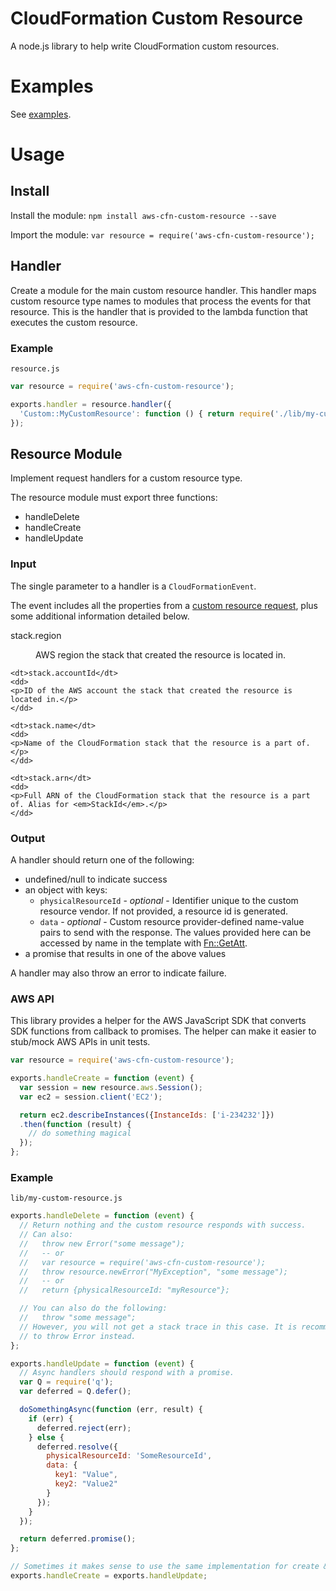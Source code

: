 # CloudFormation Custom Resource

A node.js library to help write CloudFormation custom resources.

# Examples

See [examples](examples).

# Usage

## Install

Install the module: `npm install aws-cfn-custom-resource --save`

Import the module: `var resource = require('aws-cfn-custom-resource');`

## Handler

Create a module for the main custom resource handler. This handler maps custom
resource type names to modules that process the events for that resource. This
is the handler that is provided to the lambda function that executes the custom
resource.

### Example

`resource.js`

```javascript
var resource = require('aws-cfn-custom-resource');

exports.handler = resource.handler({
  'Custom::MyCustomResource': function () { return require('./lib/my-custom-resource'); }
});
```

## Resource Module

Implement request handlers for a custom resource type.

The resource module must export three functions:

* handleDelete
* handleCreate
* handleUpdate

### Input

The single parameter to a handler is a `CloudFormationEvent`.

The event includes all the properties from a [custom resource request](http://docs.aws.amazon.com/AWSCloudFormation/latest/UserGuide/crpg-ref-requests.html),
plus some additional information detailed below.

<dl>
    <dt>stack.region</dt>
    <dd>
    <p>AWS region the stack that created the resource is located in.</p>
    </dd>

    <dt>stack.accountId</dt>
    <dd>
    <p>ID of the AWS account the stack that created the resource is located in.</p>
    </dd>

    <dt>stack.name</dt>
    <dd>
    <p>Name of the CloudFormation stack that the resource is a part of.</p>
    </dd>

    <dt>stack.arn</dt>
    <dd>
    <p>Full ARN of the CloudFormation stack that the resource is a part of. Alias for <em>StackId</em>.</p>
    </dd>
</dl>

### Output

A handler should return one of the following:

* undefined/null to indicate success
* an object with keys:
  * `physicalResourceId` - _optional_ - Identifier unique to the custom resource
    vendor. If not provided, a resource id is generated.
  * `data` - _optional_ - Custom resource provider-defined name-value pairs to send
    with the response. The values provided here can be accessed by name in
    the template with <a href="http://docs.aws.amazon.com/AWSCloudFormation/latest/UserGuide/intrinsic-function-reference-getatt.html">Fn::GetAtt</a>.
* a promise that results in one of the above values

A handler may also throw an error to indicate failure.

### AWS API

This library provides a helper for the AWS JavaScript SDK that converts SDK
functions from callback to promises.
The helper can make it easier to stub/mock AWS APIs in unit tests.

```javascript
var resource = require('aws-cfn-custom-resource');

exports.handleCreate = function (event) {
  var session = new resource.aws.Session();
  var ec2 = session.client('EC2');

  return ec2.describeInstances({InstanceIds: ['i-234232']})
  .then(function (result) {
    // do something magical
  });
};
```

### Example

`lib/my-custom-resource.js`

```javascript
exports.handleDelete = function (event) {
  // Return nothing and the custom resource responds with success.
  // Can also:
  //   throw new Error("some message");
  //   -- or
  //   var resource = require('aws-cfn-custom-resource');
  //   throw resource.newError("MyException", "some message");
  //   -- or
  //   return {physicalResourceId: "myResource"};

  // You can also do the following:
  //   throw "some message";
  // However, you will not get a stack trace in this case. It is recommended
  // to throw Error instead.
};

exports.handleUpdate = function (event) {
  // Async handlers should respond with a promise.
  var Q = require('q');
  var deferred = Q.defer();

  doSomethingAsync(function (err, result) {
    if (err) {
      deferred.reject(err);
    } else {
      deferred.resolve({
        physicalResourceId: 'SomeResourceId',
        data: {
          key1: "Value",
          key2: "Value2"
        }
      });
    }
  });

  return deferred.promise();
};

// Sometimes it makes sense to use the same implementation for create & update.
exports.handleCreate = exports.handleUpdate;
```
